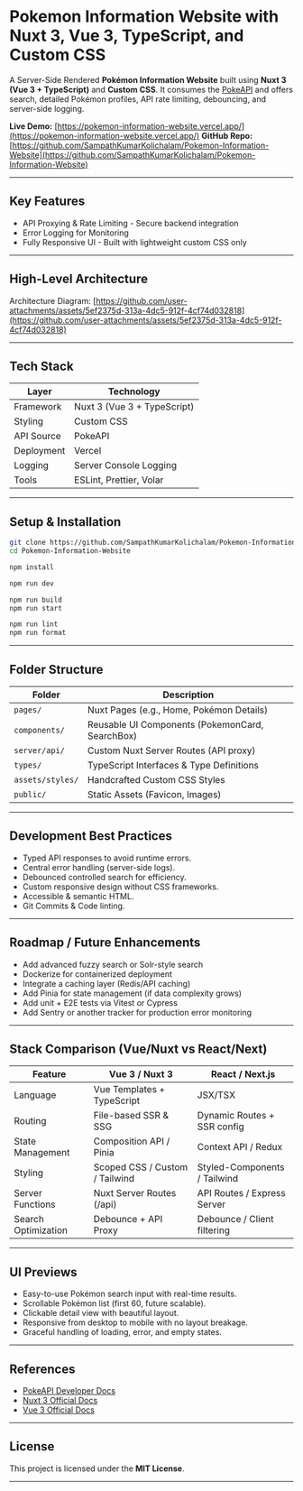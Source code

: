 # Pokemon Information Website with Nuxt 3, Vue 3, TypeScript, and Custom CSS

A Server-Side Rendered **Pokémon Information Website** built using **Nuxt 3 (Vue 3 + TypeScript)** and **Custom CSS**. It consumes the [PokeAPI](https://pokeapi.co/) and offers search, detailed Pokémon profiles, API rate limiting, debouncing, and server-side logging.

**Live Demo:** [https://pokemon-information-website.vercel.app/](https://pokemon-information-website.vercel.app/)
**GitHub Repo:** [https://github.com/SampathKumarKolichalam/Pokemon-Information-Website](https://github.com/SampathKumarKolichalam/Pokemon-Information-Website)

---

## Key Features

* API Proxying & Rate Limiting - Secure backend integration
* Error Logging for Monitoring
* Fully Responsive UI - Built with lightweight custom CSS only

---

## High-Level Architecture

Architecture Diagram:
[https://github.com/user-attachments/assets/5ef2375d-313a-4dc5-912f-4cf74d032818](https://github.com/user-attachments/assets/5ef2375d-313a-4dc5-912f-4cf74d032818)

---

## Tech Stack

| Layer      | Technology                  |
| ---------- | --------------------------- |
| Framework  | Nuxt 3 (Vue 3 + TypeScript) |
| Styling    | Custom CSS                  |
| API Source | PokeAPI                     |
| Deployment | Vercel                      |
| Logging    | Server Console Logging      |
| Tools      | ESLint, Prettier, Volar     |

---

## Setup & Installation

```bash
git clone https://github.com/SampathKumarKolichalam/Pokemon-Information-Website.git
cd Pokemon-Information-Website
```

```bash
npm install
```

```bash
npm run dev
```

```bash
npm run build
npm run start
```

```bash
npm run lint
npm run format
```

---

## Folder Structure

| Folder           | Description                                     |
| ---------------- | ----------------------------------------------- |
| `pages/`         | Nuxt Pages (e.g., Home, Pokémon Details)        |
| `components/`    | Reusable UI Components (PokemonCard, SearchBox) |
| `server/api/`    | Custom Nuxt Server Routes (API proxy)           |
| `types/`         | TypeScript Interfaces & Type Definitions        |
| `assets/styles/` | Handcrafted Custom CSS Styles                   |
| `public/`        | Static Assets (Favicon, Images)                 |

---

## Development Best Practices

* Typed API responses to avoid runtime errors.
* Central error handling (server-side logs).
* Debounced controlled search for efficiency.
* Custom responsive design without CSS frameworks.
* Accessible & semantic HTML.
* Git Commits & Code linting.

---

## Roadmap / Future Enhancements

* Add advanced fuzzy search or Solr-style search
* Dockerize for containerized deployment
* Integrate a caching layer (Redis/API caching)
* Add Pinia for state management (if data complexity grows)
* Add unit + E2E tests via Vitest or Cypress
* Add Sentry or another tracker for production error monitoring

---

## Stack Comparison (Vue/Nuxt vs React/Next)

| Feature             | Vue 3 / Nuxt 3                 | React / Next.js              |
| ------------------- | ------------------------------ | ---------------------------- |
| Language            | Vue Templates + TypeScript     | JSX/TSX                      |
| Routing             | File-based SSR & SSG           | Dynamic Routes + SSR config  |
| State Management    | Composition API / Pinia        | Context API / Redux          |
| Styling             | Scoped CSS / Custom / Tailwind | Styled-Components / Tailwind |
| Server Functions    | Nuxt Server Routes (/api)      | API Routes / Express Server  |
| Search Optimization | Debounce + API Proxy           | Debounce / Client filtering  |

---

## UI Previews

* Easy-to-use Pokémon search input with real-time results.
* Scrollable Pokémon list (first 60, future scalable).
* Clickable detail view with beautiful layout.
* Responsive from desktop to mobile with no layout breakage.
* Graceful handling of loading, error, and empty states.

---

## References

* [PokeAPI Developer Docs](https://pokeapi.co/docs/v2)
* [Nuxt 3 Official Docs](https://nuxt.com/docs)
* [Vue 3 Official Docs](https://vuejs.org/)

---

## License

This project is licensed under the **MIT License**.

---
